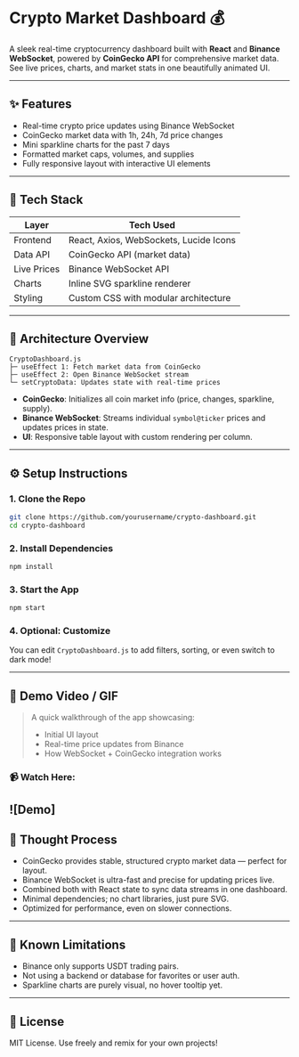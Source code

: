 # Crypto Market Dashboard 💰

A sleek real-time cryptocurrency dashboard built with **React** and **Binance WebSocket**, powered by **CoinGecko API** for comprehensive market data. See live prices, charts, and market stats in one beautifully animated UI.

---

## ✨ Features
- Real-time crypto price updates using Binance WebSocket
- CoinGecko market data with 1h, 24h, 7d price changes
- Mini sparkline charts for the past 7 days
- Formatted market caps, volumes, and supplies
- Fully responsive layout with interactive UI elements

---

## 🤖 Tech Stack

| Layer         | Tech Used                                  |
|--------------|---------------------------------------------|
| Frontend     | React, Axios, WebSockets, Lucide Icons      |
| Data API     | CoinGecko API (market data)                |
| Live Prices  | Binance WebSocket API                      |
| Charts       | Inline SVG sparkline renderer              |
| Styling      | Custom CSS with modular architecture       |

---

## 🚀 Architecture Overview

```
CryptoDashboard.js
├─ useEffect 1: Fetch market data from CoinGecko
├─ useEffect 2: Open Binance WebSocket stream
└─ setCryptoData: Updates state with real-time prices
```

- **CoinGecko**: Initializes all coin market info (price, changes, sparkline, supply).
- **Binance WebSocket**: Streams individual `symbol@ticker` prices and updates prices in state.
- **UI**: Responsive table layout with custom rendering per column.

---

## ⚙️ Setup Instructions

### 1. Clone the Repo
```bash
git clone https://github.com/yourusername/crypto-dashboard.git
cd crypto-dashboard
```

### 2. Install Dependencies
```bash
npm install
```

### 3. Start the App
```bash
npm start
```

### 4. Optional: Customize
You can edit `CryptoDashboard.js` to add filters, sorting, or even switch to dark mode!

---

## 🎥 Demo Video / GIF

> A quick walkthrough of the app showcasing:
> - Initial UI layout
> - Real-time price updates from Binance
> - How WebSocket + CoinGecko integration works

### 📹 Watch Here:
![Demo]
---

## 🧹 Thought Process

- CoinGecko provides stable, structured crypto market data — perfect for layout.
- Binance WebSocket is ultra-fast and precise for updating prices live.
- Combined both with React state to sync data streams in one dashboard.
- Minimal dependencies; no chart libraries, just pure SVG.
- Optimized for performance, even on slower connections.

---

## 🚫 Known Limitations
- Binance only supports USDT trading pairs.
- Not using a backend or database for favorites or user auth.
- Sparkline charts are purely visual, no hover tooltip yet.

---

## 💼 License
MIT License. Use freely and remix for your own projects!

